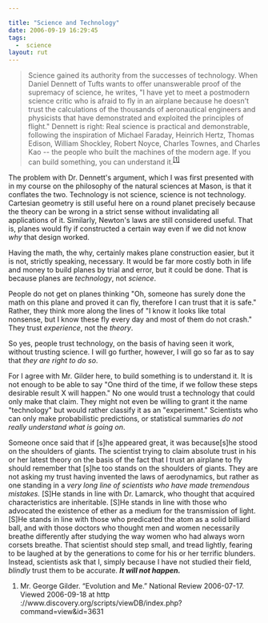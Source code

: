```yaml
---

title: "Science and Technology"
date: 2006-09-19 16:29:45
tags:
  -  science
layout: rut
---
```


<blockquote>
Science gained its authority from the successes of technology. When Daniel Dennett of Tufts wants to offer unanswerable proof of the supremacy of science, he writes, "I have yet to meet a postmodern science critic who is afraid to fly in an airplane because he doesn't trust the calculations of the thousands of aeronautical engineers and physicists that have demonstrated and exploited the principles of flight." Dennett is right: Real science is practical and demonstrable, following the inspiration of Michael Faraday, Heinrich Hertz, Thomas Edison, William Shockley, Robert Noyce, Charles Townes, and Charles Kao -- the people who built the machines of the modern age. If you can build something, you can understand it.<sup><a href="http://www.discovery.org/scripts/viewDB/index.php?command=view&id=3631" title="Discovery Institute - Article Database - Evolution and Me">[1]</a></sup> </blockquote>

The problem with Dr. Dennett's argument, which I was first presented with in my course on the philosophy of the natural sciences at Mason, is that it conflates the two.  Technology is not science, science is not technology.  Cartesian geometry is still useful here on a round planet precisely because the theory can be wrong in a strict sense without invalidating all applications of it.  Similarly, Newton's laws are still considered useful.  That is, planes would fly if constructed a certain way even if we did not know <em>why</em> that design worked.

Having the math, the why, certainly makes plane construction easier, but it is not, strictly speaking, necessary.  It would be far more costly both in life and money to build planes by trial and error, but it could be done.  That is because planes are <em>technology</em>, not <em>science</em>.  

People do not get on planes thinking "Oh, someone has surely done the math on this plane and proved it can fly, therefore I can trust that it is safe."  Rather, they think more along the lines of "I know it looks like total nonsense, but I know these fly every day and most of them do not crash."  They trust <em>experience</em>, not the <em>theory</em>.

So yes, people trust technology, on the basis of having seen it work, without trusting science.  I will go further, however, I will go so far as to say that <em>they are right to do so</em>.

For I agree with Mr. Gilder here, to build something is to understand it.  It is not enough to be able to say "One third of the time, if we follow these steps desirable result X will happen."  No one would trust a technology that could only make that claim.  They might not even be willing to grant it the name "technology" but would rather classify it as an "experiment."  Scientists who can only make probabilistic predictions, or statistical summaries <em>do not really understand what is going on</em>.

Someone once said that if [s]he appeared great, it was because[s]he stood on the shoulders of giants.  The scientist trying to claim absolute trust in his or her latest theory on the basis of the fact that I trust an airplane to fly should remember that [s]he too stands on the shoulders of giants.  They are not asking my trust having invented the laws of aerodynamics, but rather as one standing in a <em>very long line of scientists who have made tremendous mistakes.</em>  [S]He stands in line with Dr. Lamarck, who thought that acquired characteristics are inheritable.  [S]He stands in line with those who advocated the existence of ether as a medium for the transmission of light.  [S]He stands in line with those who predicated the atom as a solid billiard ball, and with those doctors who thought men and women necessarily breathe differently after studying the way women who had always worn corsets breathe.  That scientist should step small, and tread lightly, fearing to be laughed at by the generations to come for his or her terrific blunders.  Instead, scientists ask that I, simply because I have not studied their field, <em>blindly</em> trust them to be accurate.  <em><strong>It will not happen.</strong></em>

<div class="postrefs"><ol>
<li> Mr. George Gilder. “Evolution and Me.” National Review 2006-07-17. Viewed 2006-09-18 at http ://www.discovery.org/scripts/viewDB/index.php?command=view&id=3631 </li>
</ol></div>


